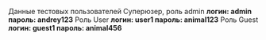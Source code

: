 Данные тестовых пользователей
Суперюзер, роль admin
      **логин: admin
      пароль: andrey123**
Роль User
      **логин: user1
      пароль: animal123**
Роль Guest
      **логин: guest1
      пароль: animal456**